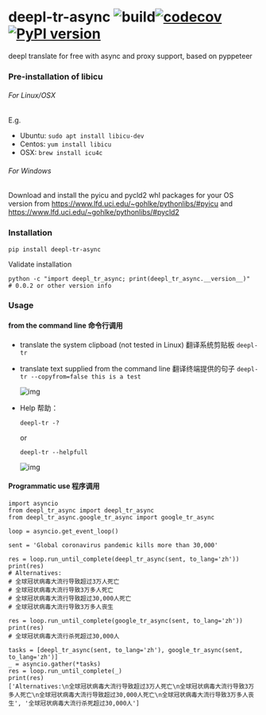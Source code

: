 # deepl-tr-async ![build](https://github.com/ffreemt/deepl-tr-async/workflows/build/badge.svg)[![codecov](https://codecov.io/gh/ffreemt/deepl-tr-async/branch/master/graph/badge.svg)](https://codecov.io/gh/ffreemt/deepl-tr-async)[![PyPI version](https://badge.fury.io/py/deepl-tr-async.svg)](https://badge.fury.io/py/deepl-tr-async)
deepl translate for free with async and proxy support, based on pyppeteer


### Pre-installation of libicu

###### For Linux/OSX

E.g.
* Ubuntu: `sudo apt install libicu-dev`
* Centos: `yum install libicu`
* OSX: `brew install icu4c`

###### For Windows

Download and install the pyicu and pycld2 whl packages for your OS version from https://www.lfd.uci.edu/~gohlke/pythonlibs/#pyicu and https://www.lfd.uci.edu/~gohlke/pythonlibs/#pycld2

### Installation
```pip install deepl-tr-async```

Validate installation
```
python -c "import deepl_tr_async; print(deepl_tr_async.__version__)"
# 0.0.2 or other version info
```

### Usage

#### from the command line 命令行调用
* translate the system clipboad (not tested in Linux) 翻译系统剪贴板
  `deepl-tr`
* translate text supplied from the command line 翻译终端提供的句子
  `deepl-tr --copyfrom=false this is a test`
    <!--img src="img\sample2.png" height="170px" /-->
  ![img](https://raw.githubusercontent.com/ffreemt/deepl-tr-async/master/img/copyfrom-false.png)
* Help 帮助：

  `deepl-tr -?`

  or

  `deepl-tr --helpfull`
    <!--img src="https://github.com/ffreemt/deepl-tr-async/blob/master/img/copyfrom-false.png" height="170px" /-->
  ![img](https://raw.githubusercontent.com/ffreemt/deepl-tr-async/master/img/helpfull.png)

#### Programmatic use 程序调用
```
import asyncio
from deepl_tr_async import deepl_tr_async
from deepl_tr_async.google_tr_async import google_tr_async

loop = asyncio.get_event_loop()

sent = 'Global coronavirus pandemic kills more than 30,000'

res = loop.run_until_complete(deepl_tr_async(sent, to_lang='zh'))
print(res)
# Alternatives:
# 全球冠状病毒大流行导致超过3万人死亡
# 全球冠状病毒大流行导致3万多人死亡
# 全球冠状病毒大流行导致超过30,000人死亡
# 全球冠状病毒大流行导致3万多人丧生

res = loop.run_until_complete(google_tr_async(sent, to_lang='zh'))
print(res)
# 全球冠状病毒大流行杀死超过30,000人

tasks = [deepl_tr_async(sent, to_lang='zh'), google_tr_async(sent, to_lang='zh')]
_ = asyncio.gather(*tasks)
res = loop.run_until_complete(_)
print(res)
['Alternatives:\n全球冠状病毒大流行导致超过3万人死亡\n全球冠状病毒大流行导致3万多人死亡\n全球冠状病毒大流行导致超过30,000人死亡\n全球冠状病毒大流行导致3万多人丧生', '全球冠状病毒大流行杀死超过30,000人']
```
